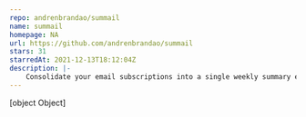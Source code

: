 ```yaml
---
repo: andrenbrandao/summail
name: summail
homepage: NA
url: https://github.com/andrenbrandao/summail
stars: 31
starredAt: 2021-12-13T18:12:04Z
description: |-
    Consolidate your email subscriptions into a single weekly summary email. Built with Serverless, OAuth2 and Gmail API.
---
```


[object Object]
